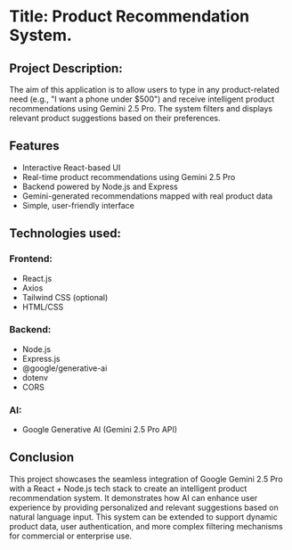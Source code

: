 # Title: Product Recommendation System.

## Project Description:
The aim of this application is to allow users to type in any product-related need (e.g., "I want a phone under $500") and receive intelligent product recommendations using Gemini 2.5 Pro. The system filters and displays relevant product suggestions based on their preferences.

## Features
- Interactive React-based UI
- Real-time product recommendations using Gemini 2.5 Pro
- Backend powered by Node.js and Express
- Gemini-generated recommendations mapped with real product data
- Simple, user-friendly interface

## Technologies used:
### Frontend:
- React.js
- Axios
- Tailwind CSS (optional)
- HTML/CSS

### Backend:
- Node.js
- Express.js
- @google/generative-ai
- dotenv
- CORS

### AI:
- Google Generative AI (Gemini 2.5 Pro API)

## Conclusion
This project showcases the seamless integration of Google Gemini 2.5 Pro with a React + Node.js tech stack to create an intelligent product recommendation system. It demonstrates how AI can enhance user experience by providing personalized and relevant suggestions based on natural language input. This system can be extended to support dynamic product data, user authentication, and more complex filtering mechanisms for commercial or enterprise use.

